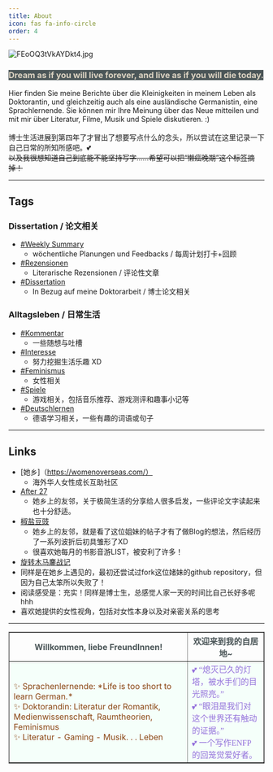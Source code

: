 ```yaml
---
title: About
icon: fas fa-info-circle
order: 4
---
```


![FEoOQ3tVkAYDkt4.jpg](https://s2.loli.net/2022/10/18/GPfyHUC7mMI92SO.jpg)
### <font style="background:#4B5658"> <font style="color:#DCD3C2">Dream as if you will live forever, and live as if you will die today.</font></font>
Hier finden Sie meine Berichte über die Kleinigkeiten in meinem Leben als Doktorantin, und gleichzeitig auch als eine ausländische Germanistin, eine Sprachlernende.
Sie können mir Ihre Meinung über das Neue mitteilen und mit mir über Literatur, Filme, Musik und Spiele diskutieren. :)<br><br>
博士生活进展到第四年了才冒出了想要写点什么的念头，所以尝试在这里记录一下自己日常的所知所感吧。💕<br>
~~以及我很想知道自己到底能不能坚持写字……希望可以把“懒癌晚期”这个标签摘掉！~~

 ---
 
## Tags
### Dissertation / 论文相关
- [#Weekly Summary](https://sommer0708.github.io/tags/weekly-summary/) 
	- wöchentliche Planungen und Feedbacks / 每周计划打卡+回顾
- [#Rezensionen](https://sommer0708.github.io/tags/rezension/) 
	- Literarische Rezensionen / 评论性文章
- [#Dissertation](https://sommer0708.github.io/tags/dissertation/) 
	- In Bezug auf meine Doktorarbeit / 博士论文相关

### Alltagsleben / 日常生活
- [#Kommentar](https://sommer0708.github.io/tags/kommentar/) 
	- 一些随想与吐槽
- [#Interesse](https://sommer0708.github.io/tags/interesse/) 
	- 努力挖掘生活乐趣 XD
- [#Feminismus](https://sommer0708.github.io/tags/feminismus/)
	- 女性相关
- [#Spiele](https://sommer0708.github.io/tags/spiele/) 
	- 游戏相关，包括音乐推荐、游戏测评和趣事小记等
- [#Deutschlernen](https://sommer0708.github.io/tags/deutschlernen/) 
  - 德语学习相关，一些有趣的词语或句子

 ---
 
 ## Links
 - [她乡]（https://womenoverseas.com/）
   -  海外华人女性成长互助社区
 - [After 27](https://www.after27.me/about)
   -  她乡上的友邻，关于极简生活的分享给人很多启发，一些评论文字读起来也十分舒适。
 - [椒盐豆豉](https://blog.douchi.space/)  
   -  她乡上的友邻，就是看了这位姐妹的帖子才有了做Blog的想法，然后经历了一系列波折后初具雏形了XD
   -  很喜欢她每月的书影音游LIST，被安利了许多！
 -  [旋转木马鏖战记](https://samsmerrygoround.github.io/)
   -  同样是在她乡上遇见的，最初还尝试过fork这位媎妹的github repository，但因为自己太笨所以失败了！
   -  阅读感受是：充实！同样是博士生，总感觉人家一天的时间比自己长好多呢hhh
   -  喜欢她提供的女性视角，包括对女性本身以及对亲密关系的思考
 
 ---
 
 <table border="1" cellspacing="0" cellpadding="2" width="auto" height="auto">
    <tr align="center">
      	<th><font style="color:#4B5658">Willkommen, liebe FreundInnen!</font></th>
	<th><font style="color:#4B5658">欢迎来到我的自居地~ </font></th>
    </tr>
        <tr >
        <td bgcolor=mintcream><font color=saddlebrown>✨ Sprachenlernende: *Life is too short to learn German.*<br>✨ Doktorandin: Literatur der Romantik, Medienwissenschaft, Raumtheorien, Feminismus<br>✨ Literatur - Gaming - Musik. . . Leben</font></td>
        <td bgcolor=mintcream><font face="calibri" color=mediumpurple>💕 “熄灭已久的灯塔，被水手们的目光照亮。”<br>💕 “眼泪是我们对这个世界还有触动的证据。”<br>💕 一个写作ENFP的回笼觉爱好者。</font></td>
    </tr>

